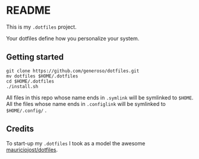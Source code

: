 # README

This is my `.dotfiles` project.

Your dotfiles define how you personalize your system.


## Getting started

```
git clone https://github.com/generoso/dotfiles.git
mv dotfiles $HOME/.dotfiles
cd $HOME/.dotfiles
./install.sh
```

All files in this repo whose name ends in `.symlink` will be symlinked to `$HOME`. All 
the files whose name ends in `.configlink` will be symlinked to `$HOME/.config/` .

## Credits

To start-up my `.dotfiles` I took as a model the awesome [mauriciojost/dotfiles](https://github.com/mauriciojost/dotfiles).
